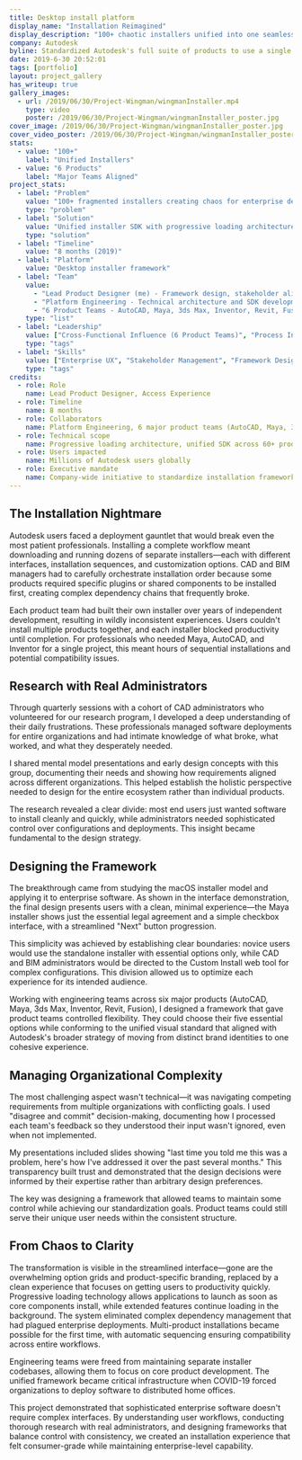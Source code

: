 ```yaml
---
title: Desktop install platform
display_name: "Installation Reimagined"
display_description: "100+ chaotic installers unified into one seamless experience"
company: Autodesk
byline: Standardized Autodesk's full suite of products to use a single install SDK
date: 2019-6-30 20:52:01
tags: [portfolio]
layout: project_gallery
has_writeup: true
gallery_images:
  - url: /2019/06/30/Project-Wingman/wingmanInstaller.mp4
    type: video
    poster: /2019/06/30/Project-Wingman/wingmanInstaller_poster.jpg
cover_image: /2019/06/30/Project-Wingman/wingmanInstaller_poster.jpg
cover_video_poster: /2019/06/30/Project-Wingman/wingmanInstaller_poster.jpg
stats:
  - value: "100+"
    label: "Unified Installers"
  - value: "6 Products"
    label: "Major Teams Aligned"
project_stats:
  - label: "Problem"
    value: "100+ fragmented installers creating chaos for enterprise deployments"
    type: "problem"
  - label: "Solution"
    value: "Unified installer SDK with progressive loading architecture"
    type: "solution"
  - label: "Timeline"
    value: "8 months (2019)"
  - label: "Platform"
    value: "Desktop installer framework"
  - label: "Team"
    value: 
      - "Lead Product Designer (me) - Framework design, stakeholder alignment, research"
      - "Platform Engineering - Technical architecture and SDK development"
      - "6 Product Teams - AutoCAD, Maya, 3ds Max, Inventor, Revit, Fusion"
    type: "list"
  - label: "Leadership"
    value: ["Cross-Functional Influence (6 Product Teams)", "Process Innovation: Installation Framework", "Strategic Research: Administrator Cohort", "Change Management: Organizational Standardization", "Technical Leadership: SDK Architecture"]
    type: "tags"
  - label: "Skills"
    value: ["Enterprise UX", "Stakeholder Management", "Framework Design", "Research Operations", "Systems Architecture", "Change Management"]
    type: "tags"
credits:
  - role: Role
    name: Lead Product Designer, Access Experience
  - role: Timeline
    name: 8 months
  - role: Collaborators
    name: Platform Engineering, 6 major product teams (AutoCAD, Maya, 3ds Max, Inventor, Revit, Fusion)
  - role: Technical scope
    name: Progressive loading architecture, unified SDK across 60+ products
  - role: Users impacted
    name: Millions of Autodesk users globally
  - role: Executive mandate
    name: Company-wide initiative to standardize installation framework
---
```


## The Installation Nightmare

Autodesk users faced a deployment gauntlet that would break even the most patient professionals. Installing a complete workflow meant downloading and running dozens of separate installers—each with different interfaces, installation sequences, and customization options. CAD and BIM managers had to carefully orchestrate installation order because some products required specific plugins or shared components to be installed first, creating complex dependency chains that frequently broke.

Each product team had built their own installer over years of independent development, resulting in wildly inconsistent experiences. Users couldn't install multiple products together, and each installer blocked productivity until completion. For professionals who needed Maya, AutoCAD, and Inventor for a single project, this meant hours of sequential installations and potential compatibility issues.

## Research with Real Administrators

Through quarterly sessions with a cohort of CAD administrators who volunteered for our research program, I developed a deep understanding of their daily frustrations. These professionals managed software deployments for entire organizations and had intimate knowledge of what broke, what worked, and what they desperately needed.

I shared mental model presentations and early design concepts with this group, documenting their needs and showing how requirements aligned across different organizations. This helped establish the holistic perspective needed to design for the entire ecosystem rather than individual products.

The research revealed a clear divide: most end users just wanted software to install cleanly and quickly, while administrators needed sophisticated control over configurations and deployments. This insight became fundamental to the design strategy.

## Designing the Framework

The breakthrough came from studying the macOS installer model and applying it to enterprise software. As shown in the interface demonstration, the final design presents users with a clean, minimal experience—the Maya installer shows just the essential legal agreement and a simple checkbox interface, with a streamlined "Next" button progression.

This simplicity was achieved by establishing clear boundaries: novice users would use the standalone installer with essential options only, while CAD and BIM administrators would be directed to the Custom Install web tool for complex configurations. This division allowed us to optimize each experience for its intended audience.

Working with engineering teams across six major products (AutoCAD, Maya, 3ds Max, Inventor, Revit, Fusion), I designed a framework that gave product teams controlled flexibility. They could choose their five essential options while conforming to the unified visual standard that aligned with Autodesk's broader strategy of moving from distinct brand identities to one cohesive experience.

## Managing Organizational Complexity

The most challenging aspect wasn't technical—it was navigating competing requirements from multiple organizations with conflicting goals. I used "disagree and commit" decision-making, documenting how I processed each team's feedback so they understood their input wasn't ignored, even when not implemented.

My presentations included slides showing "last time you told me this was a problem, here's how I've addressed it over the past several months." This transparency built trust and demonstrated that the design decisions were informed by their expertise rather than arbitrary design preferences.

The key was designing a framework that allowed teams to maintain some control while achieving our standardization goals. Product teams could still serve their unique user needs within the consistent structure.

## From Chaos to Clarity

The transformation is visible in the streamlined interface—gone are the overwhelming option grids and product-specific branding, replaced by a clean experience that focuses on getting users to productivity quickly. Progressive loading technology allows applications to launch as soon as core components install, while extended features continue loading in the background.
The system eliminated complex dependency management that had plagued enterprise deployments. Multi-product installations became possible for the first time, with automatic sequencing ensuring compatibility across entire workflows.

Engineering teams were freed from maintaining separate installer codebases, allowing them to focus on core product development. The unified framework became critical infrastructure when COVID-19 forced organizations to deploy software to distributed home offices.

This project demonstrated that sophisticated enterprise software doesn't require complex interfaces. By understanding user workflows, conducting thorough research with real administrators, and designing frameworks that balance control with consistency, we created an installation experience that felt consumer-grade while maintaining enterprise-level capability.
